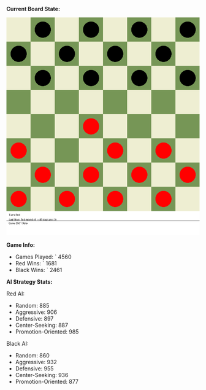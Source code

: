 
**Current Board State:**  
<!-- START_GIF -->
![Checkers Game](./checkers_game.gif)
<!-- END_GIF -->

**Game Info:**  
- Games Played: `<!-- GAMES_PLAYED --> 4560
- Red Wins: `<!-- RED_WINS --> 1681
- Black Wins: `<!-- BLACK_WINS --> 2461

<!-- AI_STATS -->
**AI Strategy Stats:**

Red AI:
- Random: 885
- Aggressive: 906
- Defensive: 897
- Center-Seeking: 887
- Promotion-Oriented: 985

Black AI:
- Random: 860
- Aggressive: 932
- Defensive: 955
- Center-Seeking: 936
- Promotion-Oriented: 877
